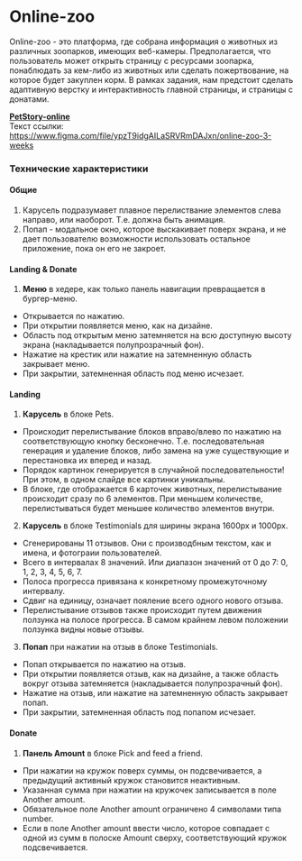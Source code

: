 # Online-zoo

Online-zoo - это платформа, где собрана информация о животных из различных зоопарков, имеющих веб-камеры. Предполагается, что пользователь может открыть страницу с ресурсами зоопарка, понаблюдать за кем-либо из животных или сделать пожертвование, на которое будет закуплен корм. В рамках задания, нам предстоит сделать адаптивную верстку и интерактивность главной страницы, и страницы с донатами.

**[PetStory-online](https://www.figma.com/file/ypzT9idgAILaSRVRmDAJxn/online-zoo-3-weeks)**  
Текст ссылки: https://www.figma.com/file/ypzT9idgAILaSRVRmDAJxn/online-zoo-3-weeks

### Технические характеристики


#### Общие

1. Карусель подразумавет плавное перелиствание элементов слева направо, или наоборот. Т.е. должна быть анимация.
2. Попап - модальное окно, которое выскакивает поверх экрана, и не дает пользователю возможности использовать остальное приложение, пока он его не закроет.


#### Landing & Donate

1. **Меню** в хедере, как только панель навигации превращается в бургер-меню.  
- Открывается по нажатию.  
- При открытии появляется меню, как на дизайне.
- Область под открытым меню затемняется на всю доступную высоту экрана (накладывается полупрозрачный фон).  
- Нажатие на крестик или нажатие на затемненную область закрывает меню.  
- При закрытии, затемненная область под меню исчезает.  


#### Landing

1. **Карусель** в блоке Pets.
- Происходит перелистывание блоков вправо/влево по нажатию на соответствующую кнопку бесконечно. Т.е. последовательная генерация и удаление блоков, либо замена на уже существующие и перестановка их вперед и назад.  
- Порядок картинок генерируется в случайной последовательности! При этом, в одном слайде все картинки уникальны.  
- В блоке, где отображается 6 карточек животных, перелистывание происходит сразу по 6 элементов. При меньшем количестве, перелистываться будет меньшее количество элементов внутри.  

2. **Карусель** в блоке Testimonials для ширины экрана 1600px и 1000px.
- Сгенерированы 11 отзывов. Они с производбным текстом, как и имена, и фотограии пользователей.  
- Всего в интервалах 8 значений. Или диапазон значений от 0 до 7: 0, 1, 2, 3, 4, 5, 6, 7.  
- Полоса прогресса привязана к конкретному промежуточному интервалу.
- Сдвиг на единицу, означает пояление всего одного нового отзыва.
- Перелистывание отзывов также происходит путем движения ползунка на полосе прогресса. В самом крайнем левом положении ползунка видны новые отзывы. 

3. **Попап** при нажатии на отзыв в блоке Testimonials.
- Попап открывается по нажатию на отзыв.  
- При открытии появляется отзыв, как на дизайне, а также область вокруг отзыва затемняется (накладывается полупрозрачный фон).  
- Нажатие на отзыв, или нажатие на затемненную область закрывает попап.  
- При закрытии, затемненная область под попапом исчезает.  


#### Donate

1. **Панель Amount** в блоке Pick and feed a friend.
- При нажатии на кружок поверх суммы, он подсвечивается, а предыдущий активный кружок становится неактивным.
- Указанная сумма при нажатии на кружочек записывается в поле Another amount.
- Обязательное поле Another amount ограничено 4 символами типа number. 
- Если в поле Another amount ввести число, которое совпадает с одной из сумм в полоске Amount сверху, соответствующий кружок подсвечивается.
